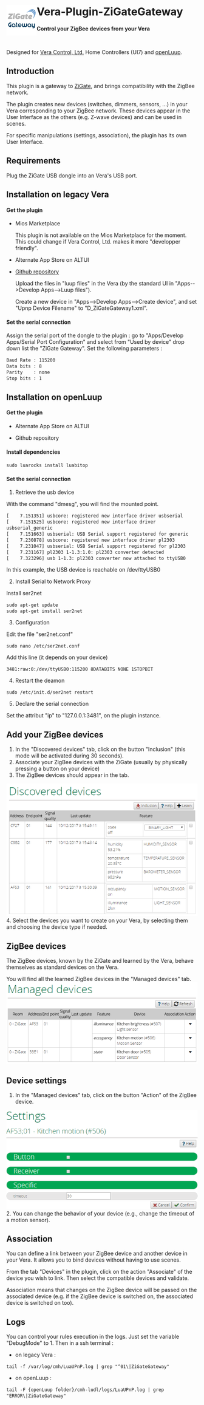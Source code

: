 # <img align="left" src="media/zigate_gateway_logo.png"> Vera-Plugin-ZiGateGateway

**Control your ZigBee devices from your Vera**

<br/>

Designed for [Vera Control, Ltd.](http://getvera.com) Home Controllers (UI7) and [openLuup](https://github.com/akbooer/openLuup).


## Introduction

This plugin is a gateway to [ZiGate](http://zigate.fr), and brings compatibility with the ZigBee network.

The plugin creates new devices (switches, dimmers, sensors, ...) in your Vera corresponding to your ZigBee network.
These devices appear in the User Interface as the others (e.g. Z-wave devices) and can be used in scenes.

For specific manipulations (settings, association), the plugin has its own User Interface.


## Requirements

Plug the ZiGate USB dongle into an Vera's USB port.


## Installation on legacy Vera

#### Get the plugin

- Mios Marketplace

  This plugin is not available on the Mios Marketplace for the moment. This could change if Vera Control, Ltd. makes it more "developper friendly".

- Alternate App Store on ALTUI

- [Github repository](https://github.com/vosmont/Vera-Plugin-ZiGateGateway)
  
  Upload the files in "luup files" in the Vera (by the standard UI in "Apps-->Develop Apps-->Luup files").
  
  Create a new device in "Apps-->Develop Apps-->Create device", and set "Upnp Device Filename" to "D_ZiGateGateway1.xml".

#### Set the serial connection

Assign the serial port of the dongle to the plugin : go to "Apps/Develop Apps/Serial Port Configuration" and select from "Used by device" drop down list the "ZiGate Gateway".
Set the following parameters :

```
Baud Rate : 115200
Data bits : 8
Parity    : none
Stop bits : 1
```

## Installation on openLuup

#### Get the plugin
- Alternate App Store on ALTUI

- Github repository

#### Install dependencies

```
sudo luarocks install luabitop
```

#### Set the serial connection

1. Retrieve the usb device

With the command "dmesg", you will find the mounted point.
```
[    7.151351] usbcore: registered new interface driver usbserial
[    7.151525] usbcore: registered new interface driver usbserial_generic
[    7.151663] usbserial: USB Serial support registered for generic
[    7.230878] usbcore: registered new interface driver pl2303
[    7.231047] usbserial: USB Serial support registered for pl2303
[    7.231167] pl2303 1-1.3:1.0: pl2303 converter detected
[    7.323296] usb 1-1.3: pl2303 converter now attached to ttyUSB0
```
In this example, the USB device is reachable on /dev/ttyUSB0

2. Install Serial to Network Proxy

Install ser2net
```
sudo apt-get update
sudo apt-get install ser2net
```

3. Configuration

Edit the file "ser2net.conf"
```
sudo nano /etc/ser2net.conf
```
Add this line (it depends on your device)
```
3481:raw:0:/dev/ttyUSB0:115200 8DATABITS NONE 1STOPBIT
```

4. Restart the deamon
```
sudo /etc/init.d/ser2net restart
```

5. Declare the serial connection

Set the attribut "ip" to "127.0.0.1:3481", on the plugin instance.


## Add your ZigBee devices

1. In the "Discovered devices" tab, click on the button "Inclusion" (this mode will be activated during 30 seconds).
2. Associate your ZigBee devices with the ZiGate (usually by physically pressing a button on your device)
3. The ZigBee devices should appear in the tab.
<img src="media/zigate_gateway_screenshot_discovered_devices.png">
4. Select the devices you want to create on your Vera, by selecting them and choosing the device type if needed.

## ZigBee devices

The ZigBee devices, known by the ZiGate and learned by the Vera, behave themselves as standard devices on the Vera.

You will find all the learned ZigBee devices in the "Managed devices" tab.
<img src="media/zigate_gateway_screenshot_managed_devices.png">

## Device settings

1. In the "Managed devices" tab, click on the button "Action" of the ZigBee device.
<img src="media/zigate_gateway_screenshot_device_settings.png">
2. You can change the behavior of your device (e.g., change the timeout of a motion sensor).

## Association

You can define a link between your ZigBee device and another device in your Vera. It allows you to bind devices without having to use scenes.

From the tab "Devices" in the plugin, click on the action "Associate" of the device you wish to link.
Then select the compatible devices and validate.

Association means that changes on the ZigBee device will be passed on the associated device (e.g. if the ZigBee device is switched on, the associated device is switched on too).


## Logs

You can control your rules execution in the logs. Just set the variable "DebugMode" to 1.
Then in a ssh terminal :

- on legacy Vera :
```
tail -f /var/log/cmh/LuaUPnP.log | grep "^01\|ZiGateGateway"
```

- on openLuup :
```
tail -F {openLuup folder}/cmh-ludl/logs/LuaUPnP.log | grep "ERROR\|ZiGateGateway"
```
